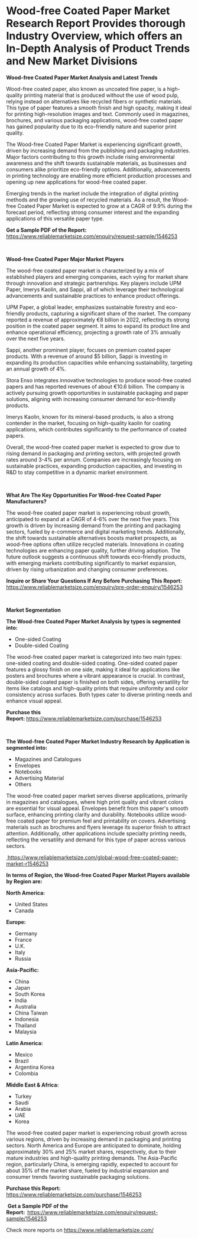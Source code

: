<p><h1>Wood-free Coated Paper Market Research Report Provides thorough Industry Overview, which offers an In-Depth Analysis of Product Trends and New Market Divisions</h1></p><p><strong>Wood-free Coated Paper Market Analysis and Latest Trends</strong></p>
<p><p>Wood-free coated paper, also known as uncoated fine paper, is a high-quality printing material that is produced without the use of wood pulp, relying instead on alternatives like recycled fibers or synthetic materials. This type of paper features a smooth finish and high opacity, making it ideal for printing high-resolution images and text. Commonly used in magazines, brochures, and various packaging applications, wood-free coated paper has gained popularity due to its eco-friendly nature and superior print quality.</p><p>The Wood-free Coated Paper Market is experiencing significant growth, driven by increasing demand from the publishing and packaging industries. Major factors contributing to this growth include rising environmental awareness and the shift towards sustainable materials, as businesses and consumers alike prioritize eco-friendly options. Additionally, advancements in printing technology are enabling more efficient production processes and opening up new applications for wood-free coated paper.</p><p>Emerging trends in the market include the integration of digital printing methods and the growing use of recycled materials. As a result, the Wood-free Coated Paper Market is expected to grow at a CAGR of 9.9% during the forecast period, reflecting strong consumer interest and the expanding applications of this versatile paper type.</p></p>
<p><strong>Get a Sample PDF of the Report:&nbsp;</strong> <a href="https://www.reliablemarketsize.com/enquiry/request-sample/1546253?utm_campaign=1884&utm_medium=2&utm_source=Github&utm_content=ia&utm_term=01022025&utm_id=wood-free-coated-paper">https://www.reliablemarketsize.com/enquiry/request-sample/1546253</a></p>
<p>&nbsp;</p>
<p><strong>Wood-free Coated Paper Major Market Players</strong></p>
<p><p>The wood-free coated paper market is characterized by a mix of established players and emerging companies, each vying for market share through innovation and strategic partnerships. Key players include UPM Paper, Imerys Kaolin, and Sappi, all of which leverage their technological advancements and sustainable practices to enhance product offerings.</p><p>UPM Paper, a global leader, emphasizes sustainable forestry and eco-friendly products, capturing a significant share of the market. The company reported a revenue of approximately €8 billion in 2022, reflecting its strong position in the coated paper segment. It aims to expand its product line and enhance operational efficiency, projecting a growth rate of 3% annually over the next five years.</p><p>Sappi, another prominent player, focuses on premium coated paper products. With a revenue of around $5 billion, Sappi is investing in expanding its production capacities while enhancing sustainability, targeting an annual growth of 4%.</p><p>Stora Enso integrates innovative technologies to produce wood-free coated papers and has reported revenues of about €10.6 billion. The company is actively pursuing growth opportunities in sustainable packaging and paper solutions, aligning with increasing consumer demand for eco-friendly products.</p><p>Imerys Kaolin, known for its mineral-based products, is also a strong contender in the market, focusing on high-quality kaolin for coating applications, which contributes significantly to the performance of coated papers.</p><p>Overall, the wood-free coated paper market is expected to grow due to rising demand in packaging and printing sectors, with projected growth rates around 3-4% per annum. Companies are increasingly focusing on sustainable practices, expanding production capacities, and investing in R&D to stay competitive in a dynamic market environment.</p></p>
<p>&nbsp;</p>
<p><strong>What Are The Key Opportunities For Wood-free Coated Paper Manufacturers?</strong></p>
<p><p>The wood-free coated paper market is experiencing robust growth, anticipated to expand at a CAGR of 4-6% over the next five years. This growth is driven by increasing demand from the printing and packaging sectors, fueled by e-commerce and digital marketing trends. Additionally, the shift towards sustainable alternatives boosts market prospects, as wood-free options often utilize recycled materials. Innovations in coating technologies are enhancing paper quality, further driving adoption. The future outlook suggests a continuous shift towards eco-friendly products, with emerging markets contributing significantly to market expansion, driven by rising urbanization and changing consumer preferences.</p></p>
<p><strong>Inquire or Share Your Questions If Any Before Purchasing This Report:</strong> <a href="https://www.reliablemarketsize.com/enquiry/pre-order-enquiry/1546253?utm_campaign=1884&utm_medium=2&utm_source=Github&utm_content=ia&utm_term=01022025&utm_id=wood-free-coated-paper">https://www.reliablemarketsize.com/enquiry/pre-order-enquiry/1546253</a></p>
<p>&nbsp;</p>
<p><strong>Market Segmentation</strong></p>
<p><strong>The Wood-free Coated Paper Market Analysis by types is segmented into:</strong></p>
<p><ul><li>One-sided Coating</li><li>Double-sided Coating</li></ul></p>
<p><p>The wood-free coated paper market is categorized into two main types: one-sided coating and double-sided coating. One-sided coated paper features a glossy finish on one side, making it ideal for applications like posters and brochures where a vibrant appearance is crucial. In contrast, double-sided coated paper is finished on both sides, offering versatility for items like catalogs and high-quality prints that require uniformity and color consistency across surfaces. Both types cater to diverse printing needs and enhance visual appeal.</p></p>
<p><strong>Purchase this Report:&nbsp;</strong><a href="https://www.reliablemarketsize.com/purchase/1546253?utm_campaign=1884&utm_medium=2&utm_source=Github&utm_content=ia&utm_term=01022025&utm_id=wood-free-coated-paper">https://www.reliablemarketsize.com/purchase/1546253</a></p>
<p>&nbsp;</p>
<p><strong>The Wood-free Coated Paper Market Industry Research by Application is segmented into:</strong></p>
<p><ul><li>Magazines and Catalogues</li><li>Envelopes</li><li>Notebooks</li><li>Advertising Material</li><li>Others</li></ul></p>
<p><p>The wood-free coated paper market serves diverse applications, primarily in magazines and catalogues, where high print quality and vibrant colors are essential for visual appeal. Envelopes benefit from this paper's smooth surface, enhancing printing clarity and durability. Notebooks utilize wood-free coated paper for premium feel and printability on covers. Advertising materials such as brochures and flyers leverage its superior finish to attract attention. Additionally, other applications include specialty printing needs, reflecting the versatility and demand for this type of paper across various sectors.</p></p>
<p><a href="https://www.reliablemarketsize.com/global-wood-free-coated-paper-market-r1546253?utm_campaign=1884&utm_medium=2&utm_source=Github&utm_content=ia&utm_term=01022025&utm_id=wood-free-coated-paper">&nbsp;https://www.reliablemarketsize.com/global-wood-free-coated-paper-market-r1546253</a></p>
<p><strong>In terms of Region, the Wood-free Coated Paper Market Players available by Region are:</strong></p>
<p>
    <p> <strong> North America: </strong>
        <ul>
            <li>United States</li>
            <li>Canada</li>
        </ul>
        </p> 
    <p> <strong> Europe: </strong>
        <ul>
            <li>Germany</li>
            <li>France</li>
            <li>U.K.</li>
            <li>Italy</li>
            <li>Russia</li>
        </ul>
        </p> 
    <p> <strong> Asia-Pacific: </strong>
        <ul>
            <li>China</li>
            <li>Japan</li>
            <li>South Korea</li>
            <li>India</li>
            <li>Australia</li>
            <li>China Taiwan</li>
            <li>Indonesia</li>
            <li>Thailand</li>
            <li>Malaysia</li>
        </ul>
        </p> 
    <p> <strong> Latin America: </strong>
        <ul>
            <li>Mexico</li>
            <li>Brazil</li>
            <li>Argentina Korea</li>
            <li>Colombia</li>
        </ul>
        </p> 
    <p> <strong> Middle East & Africa: </strong>
        <ul>
            <li>Turkey</li>
            <li>Saudi</li>
            <li>Arabia</li>
            <li>UAE</li>
            <li>Korea</li>
        </ul>
    </p>
    </p>
<p><p>The wood-free coated paper market is experiencing robust growth across various regions, driven by increasing demand in packaging and printing sectors. North America and Europe are anticipated to dominate, holding approximately 30% and 25% market shares, respectively, due to their mature industries and high-quality printing demands. The Asia-Pacific region, particularly China, is emerging rapidly, expected to account for about 35% of the market share, fueled by industrial expansion and consumer trends favoring sustainable packaging solutions.</p></p>
<p><strong>Purchase this Report: </strong><a href="https://www.reliablemarketsize.com/purchase/1546253?utm_campaign=1884&utm_medium=2&utm_source=Github&utm_content=ia&utm_term=01022025&utm_id=wood-free-coated-paper">https://www.reliablemarketsize.com/purchase/1546253</a></p>
<p>&nbsp;<strong>Get a Sample PDF of the Report:&nbsp;&nbsp;</strong><a href="https://www.reliablemarketsize.com/enquiry/request-sample/1546253?utm_campaign=1884&utm_medium=2&utm_source=Github&utm_content=ia&utm_term=01022025&utm_id=wood-free-coated-paper">https://www.reliablemarketsize.com/enquiry/request-sample/1546253</a></p>
<p><strong></strong></p>
<p>Check more reports on <a href="https://www.reliablemarketsize.com/?utm_campaign=1884&utm_medium=2&utm_source=Github&utm_content=ia&utm_term=01022025&utm_id=wood-free-coated-paper">https://www.reliablemarketsize.com/</a></p>